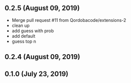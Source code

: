 ## 0.2.5 (August 09, 2019)
  - Merge pull request #11 from Qordobacode/extensions-2
  - clean up
  - add guess with prob
  - add default
  - guess top n

## 0.2.4 (August 09, 2019)


## 0.1.0 (July 23, 2019)


